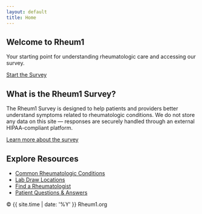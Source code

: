 ```yaml
---
layout: default
title: Home
---
```


<section class="hero">
  <div class="container">
    <h1>Welcome to Rheum1</h1>
    <p>Your starting point for understanding rheumatologic care and accessing our survey.</p>
    <a href="[https://your-survey-link.com](https://form.jotform.com/250214487408153)" class="btn">Start the Survey</a>
  </div>
</section>

<section class="info">
  <div class="container">
    <h2>What is the Rheum1 Survey?</h2>
    <p>The Rheum1 Survey is designed to help patients and providers better understand symptoms related to rheumatologic conditions. We do not store any data on this site — responses are securely handled through an external HIPAA-compliant platform.</p>
    <a href="/about.html" class="link">Learn more about the survey</a>
  </div>
</section>

<section class="resources">
  <div class="container">
    <h2>Explore Resources</h2>
    <ul>
      <li><a href="/conditions.html">Common Rheumatologic Conditions</a></li>
      <li><a href="/labs.html">Lab Draw Locations</a></li>
      <li><a href="/providers.html">Find a Rheumatologist</a></li>
      <li><a href="/faq.html">Patient Questions & Answers</a></li>
    </ul>
  </div>
</section>

<footer class="footer">
  <div class="container">
    <p>&copy; {{ site.time | date: '%Y' }} Rheum1.org</p>
  </div>
</footer>
